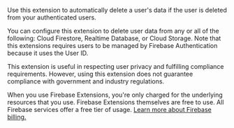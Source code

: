 Use this extension to automatically delete a user's data if the user is deleted from your authenticated users.

You can configure this extension to delete user data from any or all of the following: Cloud Firestore, Realtime Database, or Cloud Storage. Note that this extensions requires users to be managed by Firebase Authentication because it uses the User ID.

This extension is useful in respecting user privacy and fulfilling compliance requirements. However, using this extension does not guarantee compliance with government and industry regulations.

When you use Firebase Extensions, you're only charged for the underlying resources that you use. Firebase Extensions themselves are free to use. All Firebase services offer a free tier of usage. [Learn more about Firebase billing.](https://firebase.google.com/pricing)

